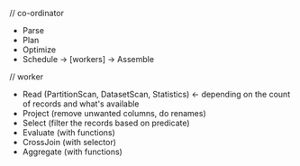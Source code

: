 
// co-ordinator

- Parse
- Plan
- Optimize
- Schedule -> [workers] -> Assemble

// worker

- Read (PartitionScan, DatasetScan, Statistics) <- depending on the count of records and what's available
- Project (remove unwanted columns, do renames)
- Select (filter the records based on predicate)
- Evaluate (with functions)
- CrossJoin (with selector)
- Aggregate (with functions)